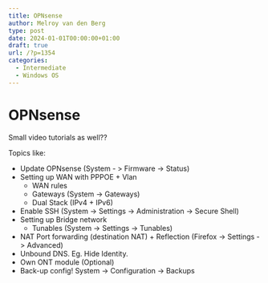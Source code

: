 ```yaml
---
title: OPNsense
author: Melroy van den Berg
type: post
date: 2024-01-01T00:00:00+01:00
draft: true
url: /?p=1354
categories:
  - Intermediate
  - Windows OS
---
```


# OPNsense

Small video tutorials as well??

Topics like:

- Update OPNsense (System - > Firmware -> Status)
- Setting up WAN with PPPOE + Vlan
  - WAN rules
  - Gateways (System -> Gateways)
  - Dual Stack (IPv4 + IPv6)
- Enable SSH (System -> Settings -> Administration -> Secure Shell)
- Setting up Bridge network
  - Tunables (System -> Settings -> Tunables)
- NAT Port forwarding (destination NAT) + Reflection (Firefox -> Settings -> Advanced)
- Unbound DNS. Eg. Hide Identity.
- Own ONT module (Optional)
- Back-up config! System -> Configuration -> Backups
